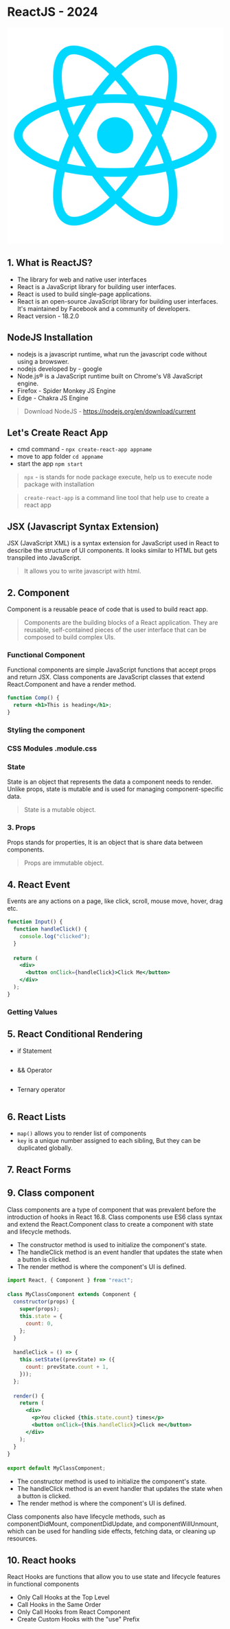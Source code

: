 # ReactJS - 2024

![ReactJS](./imgs/reactjs.png)

## 1. What is ReactJS?

- The library for web and native user interfaces
- React is a JavaScript library for building user interfaces.
- React is used to build single-page applications.
- React is an open-source JavaScript library for building user interfaces. It's maintained by Facebook and a community of developers.
- React version - 18.2.0

## NodeJS Installation

- nodejs is a javascript runtime, what run the javascript code without using a browswer.
- nodejs developed by - google
- Node.js® is a JavaScript runtime built on Chrome's V8 JavaScript engine.
- Firefox - Spider Monkey JS Engine
- Edge - Chakra JS Engine

> Download NodeJS - https://nodejs.org/en/download/current

## Let's Create React App

- cmd command - `npx create-react-app appname`
- move to app folder `cd appname`
- start the app `npm start`

> `npx` - is stands for node package execute, help us to execute node package with installation

> `create-react-app` is a command line tool that help use to create a react app

## JSX (Javascript Syntax Extension)

JSX (JavaScript XML) is a syntax extension for JavaScript used in React to describe the structure of UI components. It looks similar to HTML but gets transpiled into JavaScript.

> It allows you to write javascript with html.

## 2. Component

Component is a reusable peace of code that is used to build react app.

> Components are the building blocks of a React application. They are reusable, self-contained pieces of the user interface that can be composed to build complex UIs.

### Functional Component

Functional components are simple JavaScript functions that accept props and return JSX. Class components are JavaScript classes that extend React.Component and have a render method.

```jsx
function Comp() {
  return <h1>This is heading</h1>;
}
```

### Styling the component

### CSS Modules .module.css

### State

State is an object that represents the data a component needs to render. Unlike props, state is mutable and is used for managing component-specific data.

> State is a mutable object.

### 3. Props

Props stands for properties, It is an object that is share data between components.

> Props are immutable object.

## 4. React Event

Events are any actions on a page, like click, scroll, mouse move, hover, drag etc.

```jsx
function Input() {
  function handleClick() {
    console.log("clicked");
  }

  return (
    <div>
      <button onClick={handleClick}>Click Me</button>
    </div>
  );
}
```

### Getting Values

## 5. React Conditional Rendering

- if Statement

```jsx

```

- && Operator

```jsx

```

- Ternary operator

```jsx

```

## 6. React Lists

- `map()` allows you to render list of components
- `key` is a unique number assigned to each sibling, But they can be duplicated globally.

## 7. React Forms

## 9. Class component

Class components are a type of component that was prevalent before the introduction of hooks in React 16.8. Class components use ES6 class syntax and extend the React.Component class to create a component with state and lifecycle methods.

- The constructor method is used to initialize the component's state.
- The handleClick method is an event handler that updates the state when a button is clicked.
- The render method is where the component's UI is defined.

```jsx
import React, { Component } from "react";

class MyClassComponent extends Component {
  constructor(props) {
    super(props);
    this.state = {
      count: 0,
    };
  }

  handleClick = () => {
    this.setState((prevState) => ({
      count: prevState.count + 1,
    }));
  };

  render() {
    return (
      <div>
        <p>You clicked {this.state.count} times</p>
        <button onClick={this.handleClick}>Click me</button>
      </div>
    );
  }
}

export default MyClassComponent;
```

- The constructor method is used to initialize the component's state.
- The handleClick method is an event handler that updates the state when a button is clicked.
- The render method is where the component's UI is defined.

Class components also have lifecycle methods, such as componentDidMount, componentDidUpdate, and componentWillUnmount, which can be used for handling side effects, fetching data, or cleaning up resources.

## 10. React hooks

React Hooks are functions that allow you to use state and lifecycle features in functional components

- Only Call Hooks at the Top Level
- Call Hooks in the Same Order
- Only Call Hooks from React Component
- Create Custom Hooks with the "use" Prefix

